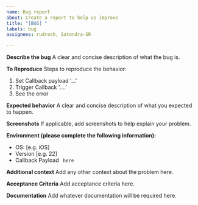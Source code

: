 ```yaml
---
name: Bug report
about: Create a report to help us improve
title: "[BUG] "
labels: bug
assignees: rudresh, Satendra-SR

---
```


**Describe the bug**
A clear and concise description of what the bug is.

**To Reproduce**
Steps to reproduce the behavior:
1. Set Callback payload '...'
2. Trigger Callback '....'
3. See the error

**Expected behavior**
A clear and concise description of what you expected to happen.

**Screenshots**
If applicable, add screenshots to help explain your problem.

**Environment (please complete the following information):**
 - OS: [e.g. iOS]
 - Version [e.g. 22]
 - Callback Payload ``` here```

**Additional context**
Add any other context about the problem here.

**Acceptance Criteria**
Add acceptance criteria here.

**Documentation**
Add whatever documentation will be required here.
